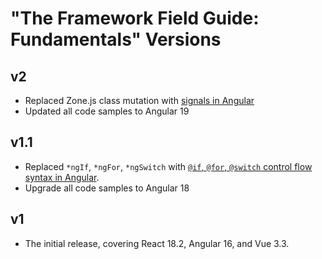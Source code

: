 # "The Framework Field Guide: Fundamentals" Versions

## v2

- Replaced Zone.js class mutation with [signals in Angular](https://angular.dev/guide/signals)
- Updated all code samples to Angular 19

## v1.1

- Replaced `*ngIf`, `*ngFor`, `*ngSwitch` with [`@if`, `@for`, `@switch` control flow syntax in Angular](https://angular.dev/guide/templates/control-flow).
- Upgrade all code samples to Angular 18

## v1

- The initial release, covering React 18.2, Angular 16, and Vue 3.3.

